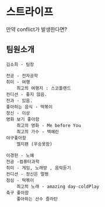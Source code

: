 # 스트라이프
만약 conflict가 발생한다면?


## 팀원소개
    김소희 - 팀장
    
    전공 - 전자공학
    취미 - 여행
        최고의 여행지 : 스코틀랜드
    컨디션 - 좋지 않음.
    전과 - 있음.
    좋아하는 음식 - 떡볶이
    정신 - 이상
    영화 보기 좋아함
        최고의 영화 - Me before You
        최고의 가수 - 백예린
    야구좋아함
        엘지팬 (우승못함)

    이경헌 - 노예
    전공 -컴퓨터과학
    취미 - 게임, 노래방 , 음악듣기
    컨디션 - 정신은 멀쩡
    점심 - 떡볶이
        최고의 노래 - amazing day-coldPlay
    축구 좋아함
        좋아하는 선수 즐라탄
